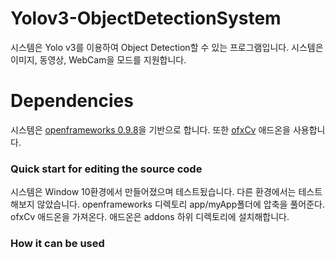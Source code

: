 # Yolov3-ObjectDetectionSystem

시스템은 Yolo v3를 이용하여 Object Detection할 수 있는 프로그램입니다. 
시스템은 이미지, 동영상, WebCam을 모드를 지원합니다.

# Dependencies

시스템은 [openframeworks 0.9.8](https://openframeworks.cc/download/older/)을 기반으로 합니다. 또한 [ofxCv](https://github.com/kylemcdonald/ofxCv) 애드온을 사용합니다.

### Quick start for editing the source code

시스템은 Window 10환경에서 만들어졌으며 테스트됬습니다. 다른 환경에서는 테스트 해보지 않았습니다.
openframeworks 디렉토리 app/myApp폴더에 압축을 풀어준다.
ofxCv 애드온을 가져온다. 애드온은 addons 하위 디렉토리에 설치해합니다.

### How it can be used
